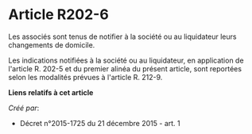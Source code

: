 # Article R202-6

Les associés sont tenus de notifier à la société ou au liquidateur leurs changements de domicile. 

Les indications notifiées à la société ou au liquidateur, en application de l'article R. 202-5 et du premier alinéa du
présent article, sont reportées selon les modalités prévues à l'article R. 212-9.

**Liens relatifs à cet article**

_Créé par_:

  - Décret n°2015-1725 du 21 décembre 2015 - art. 1
